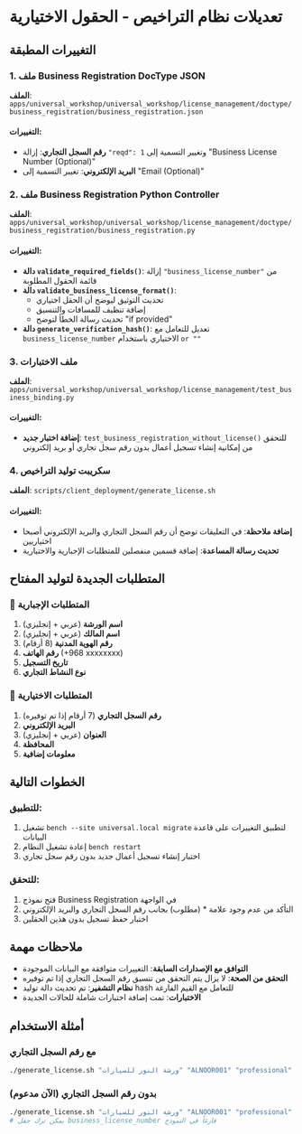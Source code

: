 # تعديلات نظام التراخيص - الحقول الاختيارية

## التغييرات المطبقة

### 1. ملف Business Registration DocType JSON
**الملف**: `apps/universal_workshop/universal_workshop/license_management/doctype/business_registration/business_registration.json`

#### التغييرات:
- **رقم السجل التجاري**: إزالة `"reqd": 1` وتغيير التسمية إلى "Business License Number (Optional)"
- **البريد الإلكتروني**: تغيير التسمية إلى "Email (Optional)"

### 2. ملف Business Registration Python Controller
**الملف**: `apps/universal_workshop/universal_workshop/license_management/doctype/business_registration/business_registration.py`

#### التغييرات:
- **دالة `validate_required_fields()`**: إزالة `"business_license_number"` من قائمة الحقول المطلوبة
- **دالة `validate_business_license_format()`**: 
  - تحديث التوثيق ليوضح أن الحقل اختياري
  - إضافة تنظيف للمسافات والتنسيق
  - تحديث رسالة الخطأ لتوضح "if provided"
- **دالة `generate_verification_hash()`**: تعديل للتعامل مع `business_license_number` الاختياري باستخدام `or ""`

### 3. ملف الاختبارات
**الملف**: `apps/universal_workshop/universal_workshop/license_management/test_business_binding.py`

#### التغييرات:
- **إضافة اختبار جديد**: `test_business_registration_without_license()` للتحقق من إمكانية إنشاء تسجيل أعمال بدون رقم سجل تجاري أو بريد إلكتروني

### 4. سكريبت توليد التراخيص
**الملف**: `scripts/client_deployment/generate_license.sh`

#### التغييرات:
- **إضافة ملاحظة**: في التعليقات توضح أن رقم السجل التجاري والبريد الإلكتروني أصبحا اختياريين
- **تحديث رسالة المساعدة**: إضافة قسمين منفصلين للمتطلبات الإجبارية والاختيارية

## المتطلبات الجديدة لتوليد المفتاح

### 🔸 المتطلبات الإجبارية
1. **اسم الورشة** (عربي + إنجليزي)
2. **اسم المالك** (عربي + إنجليزي)  
3. **رقم الهوية المدنية** (8 أرقام)
4. **رقم الهاتف** (+968 xxxxxxxx)
5. **تاريخ التسجيل**
6. **نوع النشاط التجاري**

### 🔸 المتطلبات الاختيارية
1. **رقم السجل التجاري** (7 أرقام إذا تم توفيره)
2. **البريد الإلكتروني**
3. **العنوان** (عربي + إنجليزي)
4. **المحافظة**
5. **معلومات إضافية**

## الخطوات التالية

### للتطبيق:
1. تشغيل `bench --site universal.local migrate` لتطبيق التغييرات على قاعدة البيانات
2. إعادة تشغيل النظام `bench restart`
3. اختبار إنشاء تسجيل أعمال جديد بدون رقم سجل تجاري

### للتحقق:
1. فتح نموذج Business Registration في الواجهة
2. التأكد من عدم وجود علامة * (مطلوب) بجانب رقم السجل التجاري والبريد الإلكتروني
3. اختبار حفظ تسجيل بدون هذين الحقلين

## ملاحظات مهمة

- **التوافق مع الإصدارات السابقة**: التغييرات متوافقة مع البيانات الموجودة
- **التحقق من الصحة**: لا يزال يتم التحقق من تنسيق رقم السجل التجاري إذا تم توفيره
- **نظام التشفير**: تم تحديث دالة توليد hash للتعامل مع القيم الفارغة
- **الاختبارات**: تمت إضافة اختبارات شاملة للحالات الجديدة

## أمثلة الاستخدام

### مع رقم السجل التجاري
```bash
./generate_license.sh "ورشة النور للسيارات" "ALNOOR001" "professional"
```

### بدون رقم السجل التجاري (الآن مدعوم)
```bash
./generate_license.sh "ورشة النور للسيارات" "ALNOOR001" "professional"
# يمكن ترك حقل business_license_number فارغاً في النموذج
``` 